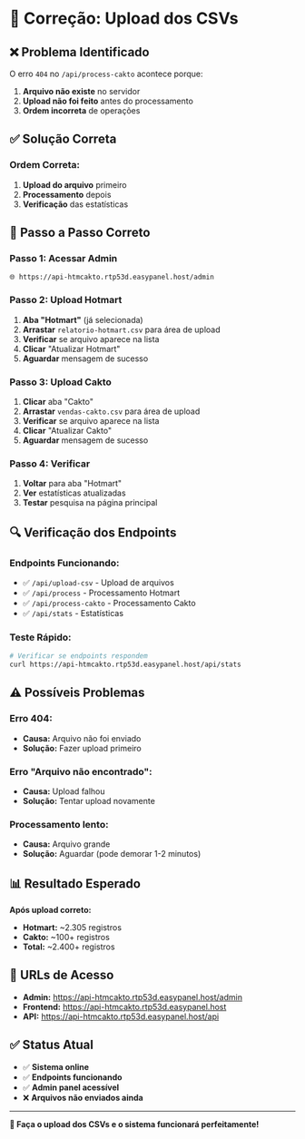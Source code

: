 # 🔧 Correção: Upload dos CSVs

## ❌ **Problema Identificado**

O erro `404` no `/api/process-cakto` acontece porque:
1. **Arquivo não existe** no servidor
2. **Upload não foi feito** antes do processamento
3. **Ordem incorreta** de operações

## ✅ **Solução Correta**

### **Ordem Correta:**
1. **Upload do arquivo** primeiro
2. **Processamento** depois
3. **Verificação** das estatísticas

## 🚀 **Passo a Passo Correto**

### **Passo 1: Acessar Admin**
```
🌐 https://api-htmcakto.rtp53d.easypanel.host/admin
```

### **Passo 2: Upload Hotmart**
1. **Aba "Hotmart"** (já selecionada)
2. **Arrastar** `relatorio-hotmart.csv` para área de upload
3. **Verificar** se arquivo aparece na lista
4. **Clicar** "Atualizar Hotmart"
5. **Aguardar** mensagem de sucesso

### **Passo 3: Upload Cakto**
1. **Clicar** aba "Cakto"
2. **Arrastar** `vendas-cakto.csv` para área de upload
3. **Verificar** se arquivo aparece na lista
4. **Clicar** "Atualizar Cakto"
5. **Aguardar** mensagem de sucesso

### **Passo 4: Verificar**
1. **Voltar** para aba "Hotmart"
2. **Ver** estatísticas atualizadas
3. **Testar** pesquisa na página principal

## 🔍 **Verificação dos Endpoints**

### **Endpoints Funcionando:**
- ✅ `/api/upload-csv` - Upload de arquivos
- ✅ `/api/process` - Processamento Hotmart
- ✅ `/api/process-cakto` - Processamento Cakto
- ✅ `/api/stats` - Estatísticas

### **Teste Rápido:**
```bash
# Verificar se endpoints respondem
curl https://api-htmcakto.rtp53d.easypanel.host/api/stats
```

## ⚠️ **Possíveis Problemas**

### **Erro 404:**
- **Causa:** Arquivo não foi enviado
- **Solução:** Fazer upload primeiro

### **Erro "Arquivo não encontrado":**
- **Causa:** Upload falhou
- **Solução:** Tentar upload novamente

### **Processamento lento:**
- **Causa:** Arquivo grande
- **Solução:** Aguardar (pode demorar 1-2 minutos)

## 📊 **Resultado Esperado**

**Após upload correto:**
- **Hotmart:** ~2.305 registros
- **Cakto:** ~100+ registros
- **Total:** ~2.400+ registros

## 🎯 **URLs de Acesso**

- **Admin:** https://api-htmcakto.rtp53d.easypanel.host/admin
- **Frontend:** https://api-htmcakto.rtp53d.easypanel.host
- **API:** https://api-htmcakto.rtp53d.easypanel.host/api

## ✅ **Status Atual**

- ✅ **Sistema online**
- ✅ **Endpoints funcionando**
- ✅ **Admin panel acessível**
- ❌ **Arquivos não enviados ainda**

---

**🎉 Faça o upload dos CSVs e o sistema funcionará perfeitamente!**
